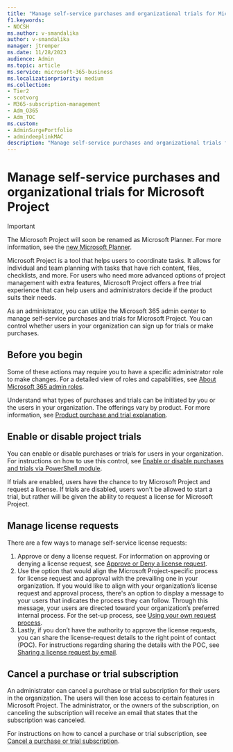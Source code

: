 ```yaml
---
title: "Manage self-service purchases and organizational trials for Microsoft Project"
f1.keywords:
- NOCSH
ms.author: v-smandalika
author: v-smandalika
manager: jtremper
ms.date: 11/28/2023
audience: Admin
ms.topic: article
ms.service: microsoft-365-business
ms.localizationpriority: medium
ms.collection: 
- Tier2
- scotvorg
- M365-subscription-management 
- Adm_O365
- Adm_TOC
ms.custom: 
- AdminSurgePortfolio
- admindeeplinkMAC
description: "Manage self-service purchases and organizational trials for Microsoft Project."
---
```


# Manage self-service purchases and organizational trials for Microsoft Project

> [!IMPORTANT]
> The Microsoft Project will soon be renamed as Microsoft Planner. For more information, see the [new Microsoft Planner](https://techcommunity.microsoft.com/t5/planner-blog/the-new-microsoft-planner-a-unified-experience-bringing-together/ba-p/3977998).

Microsoft Project is a tool that helps users to coordinate tasks. It allows for individual and team planning with tasks that have rich content, files, checklists, and more. For users who need more advanced options of project management with extra features, Microsoft Project offers a free trial experience that can help users and administrators decide if the product suits their needs.

As an administrator, you can utilize the Microsoft 365 admin center to manage self-service purchases and trials for Microsoft Project. You can control whether users in your organization can sign up for trials or make purchases.

## Before you begin

Some of these actions may require you to have a specific administrator role to make changes. For a detailed view of roles and capabilities, see [About Microsoft 365 admin roles](/microsoft-365/admin/add-users/about-admin-roles).

Understand what types of purchases and trials can be initiated by you or the users in your organization. The offerings vary by product. For more information, see [Product purchase and trial explanation](/microsoft-365/commerce/subscriptions/manage-self-service-purchases-admins#understand-purchases-and-trials).

## Enable or disable project trials

You can enable or disable purchases or trials for users in your organization. For instructions on how to use this control, see [Enable or disable purchases and trials via PowerShell module](/microsoft-365/commerce/subscriptions/allowselfservicepurchase-powershell?view=o365-worldwide).

If trials are enabled, users have the chance to try Microsoft Project and request a license. If trials are disabled, users won't be allowed to start a trial, but rather will be given the ability to request a license for Microsoft Project.

## Manage license requests

There are a few ways to manage self-service license requests:

1. Approve or deny a license request. For information on approving or denying a license request, see [Approve or Deny a license request](/microsoft-365/commerce/licenses/manage-license-requests#approve-or-deny-a-license-request).
2. Use the option that would align the Microsoft Project-specific process for license request and approval with the prevailing one in your organization. If you would like to align with your organization’s license request and approval process, there's an option to display a message to your users that indicates the process they can follow. Through this message, your users are directed toward your organization’s preferred internal process. For the set-up process, see [Using your own request process](/microsoft-365/commerce/licenses/manage-license-requests#use-your-own-request-process).
3. Lastly, if you don’t have the authority to approve the license requests, you can share the license-request details to the right point of contact (POC). For instructions regarding sharing the details with the POC, see [Sharing a license request by email](/microsoft-365/commerce/licenses/manage-license-requests#share-a-license-request-by-email).

## Cancel a purchase or trial subscription

An administrator can cancel a purchase or trial subscription for their users in the organization. The users will then lose access to certain features in Microsoft Project. The administrator, or the owners of the subscription, on canceling the subscription will receive an email that states that the subscription was canceled.

For instructions on how to cancel a purchase or trial subscription, see [Cancel a purchase or trial subscription](/microsoft-365/commerce/subscriptions/manage-self-service-purchases-admins#cancel-a-purchase-or-trial-subscription).
